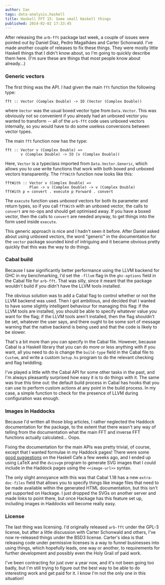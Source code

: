```yaml
---
author: Ian
tags: data-analysis,haskell
title: Haskell FFT 15: Some small Haskell things
published: 2014-02-02 17:33:45
---
```


After releasing the `arb-fft` package last week, a couple of issues
were pointed out by Daniel Díaz, Pedro Magalhães and Carter
Schonwald.  I've made another couple of releases to fix these things.
They were mostly little Haskell things that I didn't know about, so
I'm going to quickly describe them here.  (I'm sure these are things
that most people know about already...)

<!--MORE-->

### Generic vectors

The first thing was the API.  I had given the main `fft` function the
following type:

~~~~ {.haskell}
fft :: Vector (Complex Double) -> IO (Vector (Complex Double))
~~~~

where `Vector` was the usual boxed vector type from `Data.Vector`.
This was obviously not so convenient if you already had an unboxed
vector you wanted to transform -- all of the `arb-fft` code uses
unboxed vectors internally, so you would have to do some useless
conversions between vector types.

The main `fft` function now has the type:

~~~~ {.haskell}
fft :: Vector v (Complex Double) =>
       v (Complex Double) -> IO (v (Complex Double))
~~~~

Here, `Vector` is a typeclass imported from `Data.Vector.Generic`,
which allows you to use write functions that work with both boxed and
unboxed vectors transparently.  The `fftWith` function now looks like
this:

~~~~ {.haskell}
fftWith :: Vector v (Complex Double) =>
           Plan -> v (Complex Double) -> v (Complex Double)
fftWith p = convert . execute p Forward . convert
~~~~

The `execute` function uses *unboxed* vectors for both its parameter
and return types, so if you call `fftWith` with an unboxed vector, the
calls to `convert` are no-ops and should get optimised away.  If you
have a boxed vector, then the calls to `convert` are needed anyway, to
get things into the form used inside `execute`.

This generic approach is nice and I hadn't seen it before.  After
Daniel asked about using unboxed vectors, the word "generic" in the
documentation for the `vector` package sounded kind of intriguing and
it became obvious pretty quickly that this was the way to do things.

### Cabal build

Because I saw significantly better performance using the LLVM backend
for GHC in my benchmarking, I'd set the `-fllvm` flag in the
`ghc-options` field in the Cabal file for `arb-fft`.  That was silly,
since it meant that the package wouldn't build if you didn't have the
LLVM tools installed.

The obvious solution was to add a Cabal flag to control whether or not
the LLVM backend was used.  Then I got ambitious, and decided that I
wanted to have some slightly intelligent behaviour for managing this
flag: if the LLVM tools are installed, you should be able to specify
whatever value you want for the flag; if the LLVM tools aren't
installed, then the flag shouldn't be set, whatever the user says, and
there ought to be some sort of message warning that the native backend
is being used and that the code is likely to be slower.

That's a bit more than you can specify in the Cabal file.  However,
because Cabal is a Haskell library that you can do more or less
anything with if you want, all you need to do is change the
`build-type` field in the Cabal file to `Custom`, and write a custom
`Setup.hs` program to do the relevant checking and flag twiddling.

I've played a little with the Cabal API for some other tasks in the
past, and I'm always pleasantly surprised how easy it is to do things
with it.  The same was true this time out: the default build process
in Cabal has hooks that you can use to perform custom actions at any
point in the build process.  In my case, a simple function to check
for the presence of LLVM during configuration was enough.

### Images in Haddocks

Because I'd written all those blog articles, I rather neglected the
Haddock documentation for the package, to the extent that there wasn't
any way of telling from the documentation what the main FFT and
inverse FFT functions actually calculated...  Oops.

Fixing the documentation for the main APIs was pretty trivial, of
course, except that I wanted formulae in my Haddock pages!  There were
some [good suggestions][formulae] on the Haskell Cafe a few weeks ago,
and I ended up using LaTeX and the `dvisvgm` program to generate SVG
images that I could include in the Haddock pages using the
`<<image-url>>` syntax.

The only slight annoyance with this was that Cabal 1.18 has a new
`extra-doc-files` field that allows you to specify things like image
files that need to be made available within the generated HTML
documentation, but this isn't yet supported on Hackage.  I just
dropped the SVGs on another server and made links to point there, but
once Hackage has this feature set up, including images in Haddocks
will become really easy.

### License

The last thing was licensing.  I'd originally released `arb-fft` under
the GPL-3 license, but after a little discussion with Carter Schonwald
and others, I've now re-released things under the BSD3 license.
Carter's idea is that releasing code under permissive licenses is a
way to funnel businesses into using things, which hopefully leads, one
way or another, to requirements for further development and possibly
even the Holy Grail of paid work.

I've been contracting for just over a year now, and it's not been
going too badly, but I'm still trying to figure out the best way to be
able to do interesting work and get paid for it.  I know I'm not the
only one in this situation!

[formulae]: http://www.haskell.org/pipermail/haskell-cafe/2014-January/112063.html
